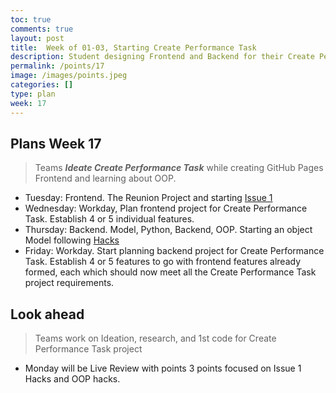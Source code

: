 ```yaml
---
toc: true
comments: true
layout: post
title:  Week of 01-03, Starting Create Performance Task
description: Student designing Frontend and Backend for their Create Performance Task project
permalink: /points/17
image: /images/points.jpeg
categories: []
type: plan
week: 17
---
```


## Plans Week 17
> Teams ***Ideate Create Performance Task*** while creating GitHub Pages Frontend and learning about OOP.
- Tuesday: Frontend.  The Reunion Project and starting [Issue 1](https://github.com/jm1021/leuck_reunion/issues/1)
- Wednesday: Workday, Plan frontend project for Create Performance Task.  Establish 4 or 5 individual features.
- Thursday: Backend.  Model, Python, Backend, OOP.  Starting an object Model following [Hacks](https://nighthawkcoders.github.io/APCSP//2023/01/03/PBL-model.html#Hacks)
- Friday: Workday. Start planning backend project for Create Performance Task.  Establish 4 or 5 features to go with frontend features already formed, each which should now meet all the Create Performance Task project requirements.

## Look ahead
> Teams work on Ideation, research, and 1st code for Create Performance Task project
- Monday will be Live Review with points 3 points focused on Issue 1 Hacks and OOP hacks.

